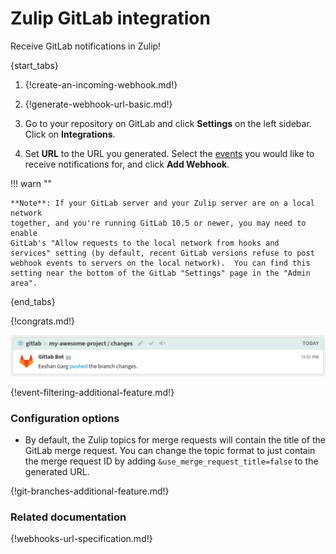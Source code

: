 # Zulip GitLab integration

Receive GitLab notifications in Zulip!

{start_tabs}

1. {!create-an-incoming-webhook.md!}

1. {!generate-webhook-url-basic.md!}

1. Go to your repository on GitLab and click **Settings** on the left
   sidebar.  Click on **Integrations**.

1. Set **URL** to the URL you generated. Select the
   [events](#filtering-incoming-events) you would like to receive
   notifications for, and click **Add Webhook**.

!!! warn ""

    **Note**: If your GitLab server and your Zulip server are on a local network
    together, and you're running GitLab 10.5 or newer, you may need to enable
    GitLab's "Allow requests to the local network from hooks and
    services" setting (by default, recent GitLab versions refuse to post
    webhook events to servers on the local network).  You can find this
    setting near the bottom of the GitLab "Settings" page in the "Admin area".

{end_tabs}

{!congrats.md!}

![](/static/images/integrations/gitlab/001.png)

{!event-filtering-additional-feature.md!}

### Configuration options

* By default, the Zulip topics for merge requests will contain the title
  of the GitLab merge request. You can change the topic format to just
  contain the merge request ID by adding `&use_merge_request_title=false`
  to the generated URL.

{!git-branches-additional-feature.md!}

### Related documentation

{!webhooks-url-specification.md!}
